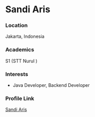 # Sandi Aris

### Location

Jakarta, Indonesia

### Academics

S1 (STT Nurul )

### Interests

- Java Developer, Backend Developer

### Profile Link

[Sandi Aris](https://github.com/sandi-aris)
